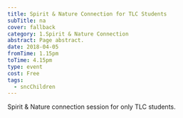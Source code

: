 ```yaml
---
title: Spirit & Nature Connection for TLC Students
subTitle: na
cover: fallback
category: 1.Spirit & Nature Connection
abstract: Page abstract.
date: 2018-04-05
fromTime: 1.15pm
toTime: 4.15pm
type: event
cost: Free
tags:
  - sncChildren
---
```


Spirit & Nature connection session for only TLC students.

